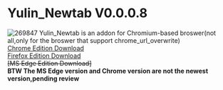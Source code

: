 # Yulin_Newtab V0.0.0.8
![269847](https://user-images.githubusercontent.com/76271912/170872505-cc4e3bd8-2aea-4806-a35f-440666a3dd60.png)
Yulin_Newtab is an addon for Chromium-based broswer(not all,only for the broswer that support chrome_url_overwrite)  
[Chrome Edition Download](https://chrome.google.com/webstore/detail/%E6%9E%97%E5%A5%95%E4%BD%91%E5%96%9C%E6%AD%A1%E6%9F%90%E5%80%8B%E4%BA%BA%E4%B9%8B%E6%96%B0%E5%88%86%E9%A0%81/dhfggnpdbpngaafgomimbmknhkoahhnk?hl=zh-TW&authuser=0)  
[Firefox Edition Download](https://addons.mozilla.org/zh-TW/firefox/addon/%E6%9E%97%E6%9F%90%E4%BD%91%E5%96%9C%E6%AD%A1%E6%9F%90%E5%80%8B%E4%BA%BA%E4%B9%8B%E6%96%B0%E5%88%86%E9%A0%81/)  
~~[MS Edge Edition Download]~~  
**BTW The MS Edge version and Chrome version are not the newest version,pending review**  
